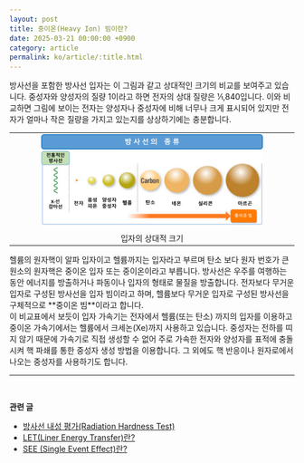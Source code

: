 ```yaml
---
layout: post
title: 중이온(Heavy Ion) 빔이란?
date: 2025-03-21 00:00:00 +0900
category: article
permalink: ko/article/:title.html
---
```




방사선을 포함한 방사선 입자는 이 그림과 같고 상대적인 크기의 비교를 보여주고 있습니다. 중성자와 양성자의 질량 1이라고 하면 전자의 상대 질량은 1⁄1,840입니다. 이와 비교하면 그림에 보이는 전자는 양성자나 중성자에 비해 너무나 크게 표시되어 있지만 전자가 얼마나 작은 질량을 가지고 있는지를 상상하기에는 충분합니다.

<table align="center" style="border: none; border-collapse: collapse;">
  <tr>
    <td align="center" style="border: none;">
      <img src="/assets/Articles/방사선의 종류.png" style="width: 80%; max-width: 1000px;" alt= "방사선 입자의 상대적 크기">
      <div style="margin-top: 10px;">입자의 상대적 크기</div>
    </td>
  </tr>
</table>
헬륨의 원자핵이 알파 입자이고 헬륨까지는 입자라고 부르며 탄소 보다 원자 번호가 큰 원소의 원자핵은 중이온 입자 또는 중이온이라고 부릅니다. 방사선은 우주를 여행하는 동안 에너지를 방출하거나 파동이나 입자의 형태로 물질을 방출합니다. 전자보다 무거운 입자로 구성된 방사선을 입자 빔이라고 하며, 헬륨보다 무거운 입자로 구성된 방사선을 구체적으로 **중이온 빔**이라고 합니다. <br>
이 비교표에서 보듯이 입자 가속기는 전자에서 헬륨(또는 탄소) 까지의 입자를 이용하고 중이온 가속기에서는 헬륨에서 크세논(Xe)까지 사용하고 있습니다.
중성자는 전하를 띠지 않기 때문에 가속기로 직접 생성할 수 없어 주로 가속한 전자와 양성자를 표적에 충돌시켜 핵 파쇄를 통한 중성자 생성 방법을 이용합니다. 그 외에도 핵 반응이나 원자로에서 나오는 중성자를 사용하기도 합니다.


-------------------------------------
<br/> <!-- 한줄 띄기 -->

**관련 글**
- [방사선 내성 평가(Radiation Hardness Test)](/ko/article/3.방사선-내성-평가.html)
- [LET(Liner Energy Transfer)란?](/ko/article/6.LET.html)
- [SEE (Single Event Effect)란?](/ko/article/1.-SEE.html)